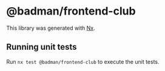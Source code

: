 # @badman/frontend-club

This library was generated with [Nx](https://nx.dev).

## Running unit tests

Run `nx test @badman/frontend-club` to execute the unit tests.
